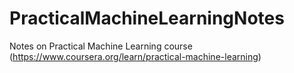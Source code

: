 # PracticalMachineLearningNotes
Notes on Practical Machine Learning course (https://www.coursera.org/learn/practical-machine-learning)
